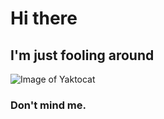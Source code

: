 # Hi there
## I'm just fooling around
![Image of Yaktocat](https://octodex.github.com/images/yaktocat.png)
### Don't mind me.
